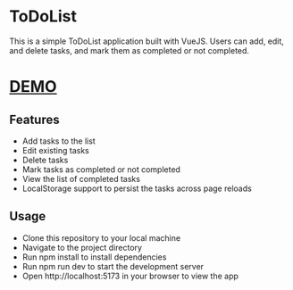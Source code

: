 # ToDoList

This is a simple ToDoList application built with VueJS. Users can add, edit, and delete tasks, and mark them as completed or not completed.

# [DEMO](https://bogdana18.github.io/softpro_TodoList/)

## Features

- Add tasks to the list
- Edit existing tasks
- Delete tasks
- Mark tasks as completed or not completed
- View the list of completed tasks
- LocalStorage support to persist the tasks across page reloads

## Usage
- Clone this repository to your local machine
- Navigate to the project directory
- Run npm install to install dependencies
- Run npm run dev to start the development server
- Open http://localhost:5173 in your browser to view the app
